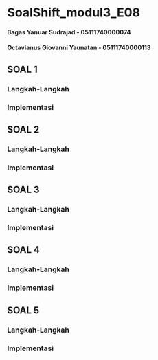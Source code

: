 # SoalShift_modul3_E08

#### Bagas Yanuar Sudrajad - 05111740000074 

#### Octavianus Giovanni Yaunatan - 05111740000113

## SOAL 1

### Langkah-Langkah

### Implementasi

## SOAL 2

### Langkah-Langkah

### Implementasi

## SOAL 3

### Langkah-Langkah

### Implementasi

## SOAL 4

### Langkah-Langkah

### Implementasi

## SOAL 5

### Langkah-Langkah

### Implementasi
